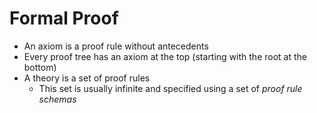 # Formal Proof
- An axiom is a proof rule without antecedents
- Every proof tree has an axiom at the top (starting with the root at the bottom)
- A theory is a set of proof rules
    - This set is usually infinite and specified using a set of _proof rule schemas_
